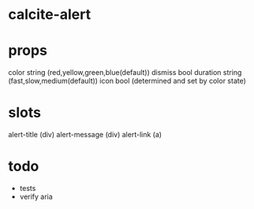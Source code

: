 # calcite-alert

# props
color string (red,yellow,green,blue(default))
dismiss bool
duration string (fast,slow,medium(default))
icon bool (determined and set by color state)

# slots

alert-title (div)
alert-message (div)
alert-link (a)


# todo
- tests
- verify aria